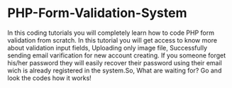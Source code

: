 # PHP-Form-Validation-System
In this coding tutorials you will completely learn how to code PHP form validation from scratch. In this tutorial you will get access to know more about validation input fields, Uploading only image file, Successfully sending email varification for new account creating. If you someone forget his/her password they will easily recover their password using their email wich is already registered in the system.So, What are waiting for? Go and look the codes how it works!
